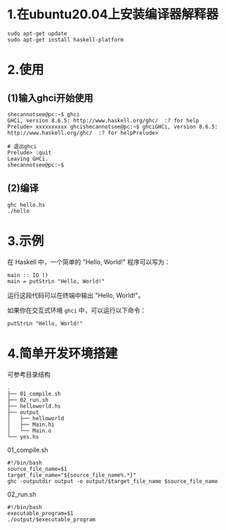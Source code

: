 # 1.在ubuntu20.04上安装编译器解释器

```shell
sudo apt-get update
sudo apt-get install haskell-platform
```

# 2.使用

## (1)输入ghci开始使用

```shell
shecannotsee@pc:~$ ghci
GHCi, version 8.6.5: http://www.haskell.org/ghc/  :? for help
Prelude> xxxxxxxxxx ghcishecannotsee@pc:~$ ghciGHCi, version 8.6.5: http://www.haskell.org/ghc/  :? for helpPrelude> 
```

```shell
# 退出ghci
Prelude> :quit
Leaving GHCi.
shecannotsee@pc:~$
```

## (2)编译

```shell
ghc hello.hs
./hello
```

# 3.示例

在 Haskell 中，一个简单的 "Hello, World!" 程序可以写为：

```
main :: IO ()
main = putStrLn "Hello, World!"
```

运行这段代码可以在终端中输出 "Hello, World!"。

如果你在交互式环境 `ghci` 中，可以运行以下命令：

```
putStrLn "Hello, World!"
```

# 4.简单开发环境搭建

可参考目录结构

```
.
├── 01_compile.sh
├── 02_run.sh
├── helloworld.hs
├── output
│   ├── helloworld
│   ├── Main.hi
│   └── Main.o
└── yes.hs
```

01_compile.sh

```shell
#!/bin/bash
source_file_name=$1
target_file_name="${source_file_name%.*}"
ghc -outputdir output -o output/$target_file_name $source_file_name
```

02_run.sh

```shell
#!/bin/bash
executable_program=$1
./output/$executable_program
```

